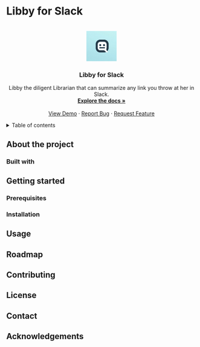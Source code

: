 # Libby for Slack

<!-- PROJECT LOGO -->
<br />
<div align="center">
  <a href="https://github.com/mathiasb/libby_slack">
    <img src="images/libby_logo.png" alt="Logo" width="80" height="80">
  </a>

<h3 align="center">Libby for Slack</h3>

  <p align="center">
    Libby the diligent Librarian that can summarize any link you throw at her in Slack.
    <br />
    <a href="https://github.com/mathiasb/libby_slack"><strong>Explore the docs »</strong></a>
    <br />
    <br />
    <a href="https://github.com/mathiasb/libby_slack">View Demo</a>
    ·
    <a href="https://github.com/mathiasb/libby_slack/issues">Report Bug</a>
    ·
    <a href="https://github.com/mathiasb/libby_slack/issues">Request Feature</a>
  </p>
</div>

<!-- TABLE OF CONTENTS -->
<details>
  <summary>Table of contents</summary>
  <ol>
    <li>
      <a href="#about-the-project">About the project</a>
      <ul>
        <li><a href="#built-with">Built with</a></li>
      </ul>
    </li>
    <li>
      <a href="#getting-started">Getting started</a>
      <ul>
        <li><a href="#prerequisites">Prerequisites</a></li>
        <li><a href="#installation">Installation</a></li>
      </ul>
    </li>
    <li><a href="#usage">Usage</a></li>
    <li><a href="#roadmap">Roadmap</a></li>
    <li><a href="#contributing">Contributing</a></li>
    <li><a href="#license">License</a></li>
    <li><a href="#contact">Contact</a></li>
    <li><a href="#acknowledgments">Acknowledgments</a></li>
  </ol>
</details>

<!-- ABOUT THE PROJECT -->
## About the project

### Built with

<!-- GETTING STARTED -->
## Getting started

### Prerequisites

### Installation

<!-- USAGE -->
## Usage

<!-- ROADMAP -->
## Roadmap

<!-- CONTRIBUTING -->
## Contributing

<!-- LICENSE -->
## License

<!-- CONTACT -->
## Contact

<!-- ACKNOWLEDGEMENTS -->
## Acknowledgements

<!-- MARKDOWN LINKS & IMAGES -->
